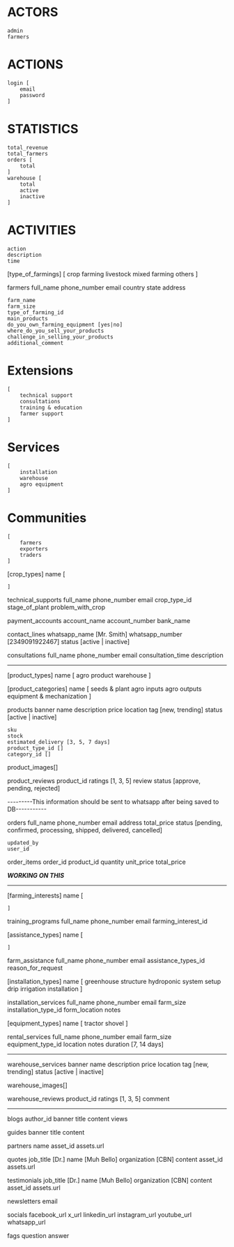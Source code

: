 

# ACTORS
    admin
    farmers

# ACTIONS
    login [
        email
        password
    ]



# STATISTICS
    total_revenue
    total_farmers
    orders [
        total
    ]
    warehouse [
        total
        active
        inactive
    ]

# ACTIVITIES
    action
    description
    time




[type_of_farmings] [
    crop farming
    livestock
    mixed farming
    others
]

farmers
    full_name
    phone_number
    email
    country
    state
    address

    farm_name
    farm_size
    type_of_farming_id
    main_products
    do_you_own_farming_equipment [yes|no]
    where_do_you_sell_your_products
    challenge_in_selling_your_products
    additional_comment


# Extensions
    [
        technical support
        consultations
        training & education
        farmer support
    ]

# Services 
    [
        installation
        warehouse
        agro equipment
    ]


# Communities
    [
        farmers
        exporters
        traders
    ]


[crop_types]
    name [

    ]

technical_supports
    full_name
    phone_number
    email
    crop_type_id
    stage_of_plant
    problem_with_crop

payment_accounts
    account_name
    account_number
    bank_name

contact_lines
 whatsapp_name [Mr. Smith]
 whatsapp_number [2349091922467]
 status [active | inactive]



consultations
    full_name
    phone_number
    email
    consultation_time
    description



-----------------------------------



[product_types]
    name [
        agro product
        warehouse
    ]

[product_categories]
    name [
        seeds & plant
        agro inputs
        agro outputs
        equipment & mechanization
    ]

products
    banner
    name
    description
    price
    location
    tag [new, trending]
    status [active | inactive]

    sku
    stock 
    estimated_delivery [3, 5, 7 days]
    product_type_id []
    category_id []

product_images[]




product_reviews
    product_id
    ratings [1, 3, 5]
    review
    status [approve, pending, rejected]



---------This information should be sent to whatsapp after being saved to DB-----------



orders
    full_name
    phone_number
    email
    address
    total_price
    status [pending, confirmed, processing, shipped, delivered, cancelled]

    updated_by
    user_id

order_items
    order_id
    product_id
    quantity
    unit_price
    total_price


***WORKING ON THIS***


--------------------------------

[farming_interests]
    name [

    ]

training_programs
    full_name
    phone_number
    email
    farming_interest_id




[assistance_types]
    name [

    ]

farm_assistance
    full_name
    phone_number
    email
    assistance_types_id
    reason_for_request



[installation_types]
    name [
        greenhouse structure
        hydroponic system setup
        drip irrigation installation
    ]

installation_services
    full_name
    phone_number
    email
    farm_size
    installation_type_id
    form_location
    notes



[equipment_types]
    name [
        tractor
        shovel
    ]

rental_services
    full_name
    phone_number
    email
    farm_size
    equipment_type_id
    location
    notes
    duration [7, 14 days]

---------------------- 

warehouse_services
    banner
    name
    description
    price
    location
    tag [new, trending]
    status [active | inactive]

warehouse_images[]

warehouse_reviews
    product_id
    ratings [1, 3, 5]
    comment

----------------------------------

blogs
    author_id
    banner
    title
    content
    views

guides
    banner
    title
    content

partners
    name
    asset_id
        assets.url

quotes
    job_title [Dr.]
    name [Muh Bello]
    organization [CBN]
    content
    asset_id
        assets.url

testimonials
    job_title [Dr.]
    name [Muh Bello]
    organization [CBN]
    content
    asset_id
        assets.url

newsletters
    email

socials
    facebook_url
    x_url
    linkedin_url
    instagram_url
    youtube_url
    whatsapp_url


fags
    question
    answer